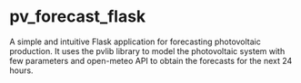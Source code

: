 # pv_forecast_flask
A simple and intuitive Flask application for forecasting photovoltaic production. It uses the pvlib library to model the photovoltaic system with few parameters and open-meteo API to obtain the forecasts for the next 24 hours.
